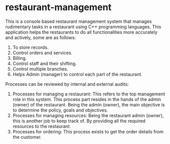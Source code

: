 # restaurant-management

This is a console based restaurant management system that manages rudimentary tasks in a restaurant using C++ programming languages.
This application helps the restaurants to do all functionalities more accurately and actively, some are as follows:
1. To store records. 
2. Control orders and services.
3. Billing. 
4. Control staff and their shifting. 
5. Control multiple branches.
6. Helps Admin (manager) to control each part of the restaurant. 

Processes can be reviewed by internal and external audits:
1. Processes for managing a restaurant: This refers to the top management role in this system. This process part resides in the hands of the admin (owner) of the restaurant. Being the admin (owner), the main objective is to determine the policy, goals and objectives.
2. Processes for managing resources: Being the restaurant admin (owner), this is another job to keep track of. By providing all the required resources to the restaurant.
3. Processes for ordering: This process exists to get the order details from the customer.
